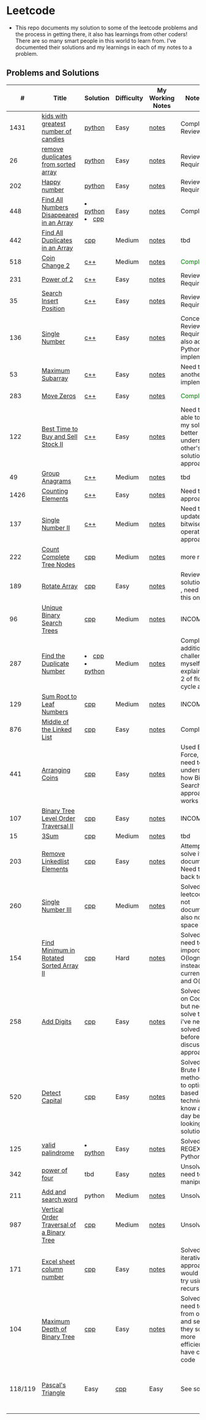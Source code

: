 # Leetcode
- This repo documents my solution to some of the leetcode problems and the process in getting there, it also has learnings from other coders! There are so many smart people in this world to learn from. I've documented their solutions and my learnings in each of my notes to a problem.


<!-- 
- FORMATTING SOURCE: https://github.com/haoel/leetcode
-->

## <span id="01"> Problems and Solutions </span>
| # | Title | Solution | Difficulty | My Working Notes | Note Status | Category |
|---| ----- | -------- | ---------- | ---------------- | ----------- | -------- |
|1431| [kids with greatest number of candies](https://leetcode.com/problems/kids-with-the-greatest-number-of-candies/)| [python](https://github.com/lilyyanglt/algorithm_challenges/blob/master/leetcode/solutions/python/1431_kidWithGreatestNumberOfCandies.py) | Easy | [notes](https://github.com/lilyyanglt/algorithm_challenges/blob/master/leetcode/notes/1431.md) | Completed Review | Array |
|26| [remove duplicates from sorted array](https://leetcode.com/problems/remove-duplicates-from-sorted-array/)| [python](https://github.com/lilyyanglt/algorithm_challenges/blob/master/leetcode/solutions/python/26_removeDuplicatesFromSortedArray.py)| Easy | [notes](https://github.com/lilyyanglt/algorithm_challenges/blob/master/leetcode/notes/26.md) | Review Required |
|202| [Happy number](https://leetcode.com/problems/happy-number/) | [python](https://github.com/lilyyanglt/algorithm_challenges/blob/master/leetcode/solutions/python/202_happyNumber.py) | Easy | [notes](https://github.com/lilyyanglt/algorithm_challenges/blob/master/leetcode/notes/202.md) | Review Required |
| 448 | [Find All Numbers Disappeared in an Array](https://leetcode.com/problems/find-all-numbers-disappeared-in-an-array/) | <li>[python](https://github.com/lilyyanglt/algorithm_challenges/blob/master/leetcode/solutions/python/448_findAllNumbersDisappearedInAnArray.py)</li><li>[cpp](https://github.com/lilyyanglt/algorithm_challenges/blob/master/leetcode/solutions/cpp/448_findAllNumbersDisappearedInArray.cpp)</li> | Easy | [notes](https://github.com/lilyyanglt/algorithm_challenges/blob/master/leetcode/notes/448.md) | Completed | Array |
| 442 | [Find All Duplicates in an Array](https://leetcode.com/problems/find-all-duplicates-in-an-array/) | [cpp]() | Medium | [notes]() | tbd | Array |
| 518 | [Coin Change 2](https://leetcode.com/problems/coin-change-2/) | [c++](https://github.com/lilyyanglt/algorithm_challenges/blob/master/leetcode/solutions/cpp/coinChange.cpp) | Medium | [notes](https://github.com/lilyyanglt/algorithm_challenges/blob/master/leetcode/notes/518.md) | <span style="color:green">Completed</span> |
| 231 | [Power of 2](https://leetcode.com/problems/power-of-two/) | [c++]() | Easy |[notes](https://github.com/lilyyanglt/algorithm_challenges/blob/master/leetcode/notes/.md) | Review Required |
| 35 | [Search Insert Position](https://leetcode.com/problems/search-insert-position/) | [c++](https://github.com/lilyyanglt/algorithm_challenges/blob/master/leetcode/solutions/cpp/35_searchInsertPosition.cpp) | Easy | [notes](https://github.com/lilyyanglt/algorithm_challenges/blob/master/leetcode/notes/35.md) | Review Required |
| 136 | [Single Number](https://leetcode.com/problems/single-number/) | [c++](https://github.com/lilyyanglt/algorithm_challenges/blob/master/leetcode/solutions/cpp/136_singleNumber.cpp) | Easy | [notes](https://github.com/lilyyanglt/algorithm_challenges/blob/master/leetcode/notes/136.md) | Concepts Review Required and also add Python implementation | Array |
| 53 | [Maximum Subarray](https://leetcode.com/problems/maximum-subarray/) | [c++](https://github.com/lilyyanglt/algorithm_challenges/blob/master/leetcode/solutions/cpp/53_maximumSubarray.cpp) | Easy | [notes](https://github.com/lilyyanglt/algorithm_challenges/blob/master/leetcode/notes/53.md) | Need to add another implementation | DP, Array |
| 283 | [Move Zeros](https://leetcode.com/problems/move-zeroes/) | [c++](https://github.com/lilyyanglt/algorithm_challenges/blob/master/leetcode/solutions/cpp/283_moveZeros.cpp) | Easy | [notes](https://github.com/lilyyanglt/algorithm_challenges/blob/master/leetcode/notes/283.md) | <span style="color:green">Completed</span> | Array Transformation |
| 122 | [Best Time to Buy and Sell Stock II](https://leetcode.com/problems/best-time-to-buy-and-sell-stock-ii/) | [c++](https://github.com/lilyyanglt/algorithm_challenges/blob/master/leetcode/solutions/cpp/122_bestTimeToBuyAndSell2.cpp) | Easy | [notes](https://github.com/lilyyanglt/algorithm_challenges/blob/master/leetcode/notes/122.md) | Need to be able to explain my solution better and understand other's solution and approach| DP |
| 49 | [Group Anagrams](https://leetcode.com/problems/group-anagrams/) | [c++](https://github.com/lilyyanglt/algorithm_challenges/blob/master/leetcode/solutions/cpp/49_groupAnagrams.cpp) | Medium | [notes](https://github.com/lilyyanglt/algorithm_challenges/blob/master/leetcode/notes/49.md) | tbd | 
| 1426 | [Counting Elements](https://leetcode.com/problems/counting-elements/) | [c++](https://github.com/lilyyanglt/algorithm_challenges/blob/master/leetcode/solutions/cpp/1426_countingElements.cpp) | Easy | [notes](https://github.com/lilyyanglt/algorithm_challenges/blob/master/leetcode/notes/1426.md) | Need to finish approach 3 | Array |
| 137 | [Single Number II](https://leetcode.com/problems/single-number-ii/) | [c++](https://github.com/lilyyanglt/algorithm_challenges/blob/master/leetcode/solutions/cpp/137_singleNumberII.cpp) | Medium | [notes](https://github.com/lilyyanglt/algorithm_challenges/blob/master/leetcode/notes/137.md) | Need to update with bitwise operation approach | Array, bitwise operation |
| 222 | [Count Complete Tree Nodes](https://leetcode.com/problems/count-complete-tree-nodes/) | [cpp](https://github.com/lilyyanglt/algorithm_challenges/blob/master/leetcode/solutions/cpp/122_countCompleteTreeNodes.cpp) | Medium | [notes](https://github.com/lilyyanglt/algorithm_challenges/blob/master/leetcode/notes/222.md) | more review | Binary Tree |
| 189 | [Rotate Array](https://leetcode.com/problems/rotate-array/) | [cpp](https://github.com/lilyyanglt/algorithm_challenges/blob/master/leetcode/solutions/cpp/189_rotateArray.cpp) | Easy | [notes](https://github.com/lilyyanglt/algorithm_challenges/blob/master/leetcode/notes/222.md) | Review other solutions again , need to try this one again | Array transformation, Cyclic Dependency |
| 96 | [Unique Binary Search Trees](https://leetcode.com/problems/unique-binary-search-trees/) | [cpp]() | Medium | [notes]() | INCOMPLETE | DP, Binary Search Tree | 
| 287 | [Find the Duplicate Number](https://leetcode.com/problems/find-the-duplicate-number/) | <li>[cpp](https://github.com/lilyyanglt/algorithm_challenges/blob/master/leetcode/solutions/cpp/287_findTheDuplidateNumber.cpp)</li><li>[python](https://github.com/lilyyanglt/algorithm_challenges/blob/master/leetcode/solutions/python/287_findTheDuplicateNumber.py)</li> | Medium | [notes](https://github.com/lilyyanglt/algorithm_challenges/blob/master/leetcode/notes/287.md) | Completed, but additional challenges for myself to explain phase 2 of floyd cycle algorithm | Array, floyd Cycle Detection algorithm|
|129 | [Sum Root to Leaf Numbers](https://leetcode.com/problems/sum-root-to-leaf-numbers/) | [cpp]() | Medium | [notes]() | INCOMPLETE | Binary Trees, DFS |
| 876 | [Middle of the Linked List](https://leetcode.com/problems/middle-of-the-linked-list/) | [cpp](https://github.com/lilyyanglt/algorithm_challenges/blob/master/leetcode/solutions/cpp/876_middleOfTheLinkedList.cpp) | Easy | [notes](https://github.com/lilyyanglt/algorithm_challenges/blob/master/leetcode/notes/876.md) | Completed| Linked List, Two Pointer Pattern |
| 441 | [Arranging Coins](https://leetcode.com/problems/arranging-coins/) | [cpp]() | Easy | [notes](notes/441.md) | Used Brute Force, but need to understand how Binary Search approach works | Binary Search, Math |
| 107 | [Binary Tree Level Order Traversal II](https://leetcode.com/problems/binary-tree-level-order-traversal-ii/) | [cpp]() | Easy | [notes](notes/107.md) | INCOMPLETE | Binary Tree, BFS | 
| 15 | [3Sum](https://leetcode.com/problems/3sum/) | [cpp]() | Medium | [notes]() | tbd | DP |
| 203 | [Remove Linkedlist Elements](https://leetcode.com/problems/remove-linked-list-elements/) | [cpp]() | Easy | [notes]() | Attempted to solve it but not documented. Need to come back to this. | linkedList |  
| 260 | [Single Number III](https://leetcode.com/problems/single-number-iii/) | [cpp]() | Medium | [notes]() | Solved on leetcode but not documented - also not O(1) space | array |
| 154 | [Find Minimum in Rotated Sorted Array II](https://leetcode.com/problems/find-minimum-in-rotated-sorted-array-ii/) | [cpp]() | Hard | [notes]() | Solved but need to be imporoved to O(logn) time instead of currently O(n) and O(nlogn) | Array, Binary Search|
| 258 | [Add Digits](https://leetcode.com/problems/add-digits/) | [cpp]() | Easy | [notes]() | Solved before on Codewars, but need to solve this as if i've never solved it before to discuss approach | Math, recursion |
| 520 | [Detect Capital](https://leetcode.com/problems/detect-capital/) | [cpp]() | Easy | [notes]() | Solved it using Brute Force method, need to optimize based on techniques I know another day before looking at solution | String | 
| 125 | [valid palindrome](https://leetcode.com/problems/valid-palindrome/) | <li>[python]()</li> | Easy | [notes]() | Solved using REGEX and Python | Two Pointer, String, Palindrome| 
| 342 | [power of four](https://leetcode.com/problems/power-of-four/) | tbd | Easy | [notes]() | Unsolved - need to use bit manipulation | bit manipulation, math |
| 211 | [Add and search word](https://leetcode.com/problems/add-and-search-word-data-structure-design/) | python | Medium | [notes](notes/211.md) | Unsolved | Datastructure design |
| 987 | [Vertical Order Traversal of a Binary Tree](https://leetcode.com/problems/vertical-order-traversal-of-a-binary-tree/) | [cpp]() | Medium | [notes]() | Unsolved | Binary Tree, BFS, DFS, Data Structures | 
| 171 | [Excel sheet column number](https://leetcode.com/problems/excel-sheet-column-number/) | [cpp](solutions/cpp/171_excelSheetColumnNumber.cpp) | Easy | [notes](notes/171.md) | Solved using iterative approach, I would like to try using recursion| Math, Recursion | 
| 104 | [Maximum Depth of Binary Tree](https://leetcode.com/problems/maximum-depth-of-binary-tree/) | [cpp](../leetcode/solutions/cpp/104_maximumDepthOfBinaryTree.cpp) | Easy | [notes](notes/104.md) | Solved, but need to learn from others and see how they solved it more efficiently or have cleaner code | Binary Tree, BFS, Recursion |
| 118/119 | [Pascal's Triangle](https://leetcode.com/problems/pascals-triangle/) | Easy | [cpp](solutions/cpp/118_119_pascalsTriangle.cpp) | Easy | See solution | Solved with the help of hints and tips, need to try to optimize to use less memory| DP, Array | 